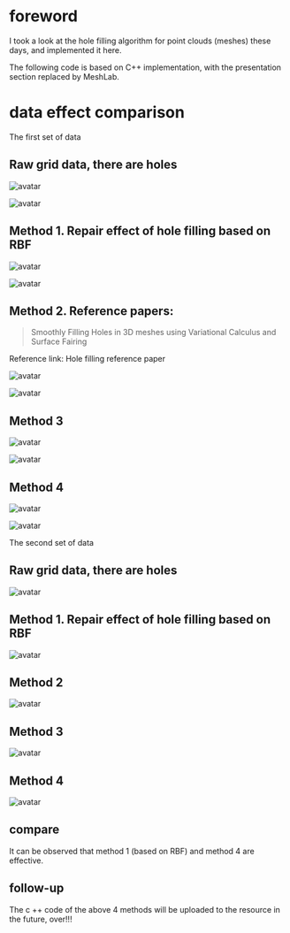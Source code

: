 #  foreword 

 I took a look at the hole filling algorithm for point clouds (meshes) these days, and implemented it here. 

 The following code is based on C++ implementation, with the presentation section replaced by MeshLab. 

#  data effect comparison 

 The first set of data 

##  Raw grid data, there are holes 

 ![avatar]( 9c4ad65e6ea148d19ec3f44f6b33eefb.gif) 

 ![avatar]( 1b9da0e600c045a88891cb83003164ff.png) 

##  Method 1. Repair effect of hole filling based on RBF 

 ![avatar]( ef7735f3badb4c018ab509b917a813bf.gif) 

 ![avatar]( e0eea2de4ec8433cb4b62841d2f5d051.png) 

##  Method 2. Reference papers: 

>  Smoothly Filling Holes in 3D meshes using Variational Calculus and Surface Fairing 

 Reference link: Hole filling reference paper 

 ![avatar]( 81178d36925444fe93fff983ae820859.gif) 

 ![avatar]( f0bb977efa5749a9bc76a3f7519e6c68.png) 

##  Method 3 

 ![avatar]( fc7c246eda7a4036a5dc8fadcb3883a3.gif) 

 ![avatar]( b4670647f9ad4df0a562b75a0c6db043.png) 

##  Method 4 

 ![avatar]( 6bb9ba76923249d5b326fff289c875fb.gif) 

 ![avatar]( 10697b27fb3d44a996d44bc8b2070024.png) 

 The second set of data 

##  Raw grid data, there are holes 

 ![avatar]( 283454e29fa84f9ca79708836bc7cadf.png) 

##  Method 1. Repair effect of hole filling based on RBF 

 ![avatar]( ab46fac742144dd7b579aff81ba5ec38.gif) 

##  Method 2 

 ![avatar]( 025b13a1d56347c7af9d667a8e8457c1.gif) 

##  Method 3 

 ![avatar]( d56049a2d8d447b8839fe379cbc91219.gif) 

##  Method 4 

 ![avatar]( e47a9301a4994b88a34c020815f3c998.gif) 

##  compare 

 It can be observed that method 1 (based on RBF) and method 4 are effective. 

##  follow-up 

 The c ++ code of the above 4 methods will be uploaded to the resource in the future, over!!! 

